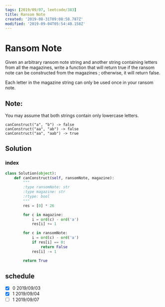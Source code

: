 ```yaml
---
tags: [2019/09/07, leetcode/383]
title: Ransom Note
created: '2019-08-31T09:08:58.787Z'
modified: '2019-09-04T05:54:40.158Z'
---
```


# Ransom Note

Given an arbitrary ransom note string and another string containing letters from all the magazines, write a function that will return true if the ransom note can be constructed from the magazines ; otherwise, it will return false.

Each letter in the magazine string can only be used once in your ransom note.

## Note:

You may assume that both strings contain only lowercase letters.

```
canConstruct("a", "b") -> false
canConstruct("aa", "ab") -> false
canConstruct("aa", "aab") -> true
```

## Solution

### index

```python
class Solution(object):
    def canConstruct(self, ransomNote, magazine):
        """
        :type ransomNote: str
        :type magazine: str
        :rtype: bool
        """
        res = [0] * 26

        for c in magazine:
            i = ord(c) - ord('a')
            res[i] += 1

        for c in ransomNote:
            i = ord(c) - ord('a')
            if res[i] == 0:
                return False
            res[i] -= 1

        return True
```

## schedule

* [x] 0 2019/09/03
* [x] 1 2019/09/04
* [ ] 1 2019/09/07
